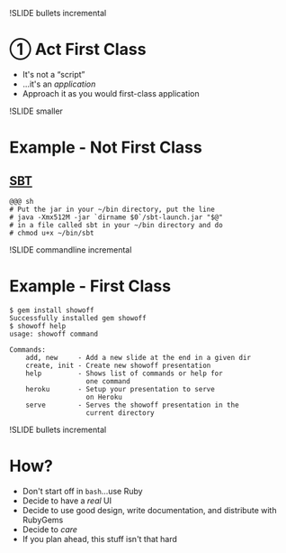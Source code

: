 !SLIDE bullets incremental
# ① Act First Class #
* It's not a “script”
* …it's an _application_
* Approach it as you would first-class application

!SLIDE smaller
# Example - Not First Class #
## [SBT](http://code.google.com/p/simple-build-tool/wiki/Setup) ##

    @@@ sh
    # Put the jar in your ~/bin directory, put the line
    # java -Xmx512M -jar `dirname $0`/sbt-launch.jar "$@"
    # in a file called sbt in your ~/bin directory and do 
    # chmod u+x ~/bin/sbt

!SLIDE commandline incremental
# Example - First Class #
    $ gem install showoff
    Successfully installed gem showoff
    $ showoff help
    usage: showoff command

    Commands:
        add, new     - Add a new slide at the end in a given dir
        create, init - Create new showoff presentation
        help         - Shows list of commands or help for 
                       one command
        heroku       - Setup your presentation to serve 
                       on Heroku
        serve        - Serves the showoff presentation in the 
                       current directory

!SLIDE bullets incremental
# How?
* Don't start off in `bash`…use Ruby
* Decide to have a _real_ UI
* Decide to use good design, write documentation, and distribute with RubyGems
* Decide to *care*
* If you plan ahead, this stuff isn't that hard
